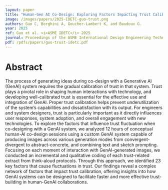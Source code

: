 ```yaml
---
layout: paper
title: "Human-Gen AI Co-Design: Exploring Factors Impacting Trust Calibration"
image: /images/papers/2025-IDETC-guo-trust.png
authors: Guo C, Borghini A, Goucher-Lambert K, and Baudoux G.
year: 2025
ref: Guo et al. <i>ASME IDETC</i> 2025
journal: Proceedings of the ASME International Design Engineering Technical Conferences (2025).
pdf: /pdfs/papers/guo-trust-idetc.pdf
---
```



# Abstract
The process of generating ideas during co-design with a Generative AI (GenAI) system requires the gradual calibration of trust in that system. Trust plays a pivotal role in shaping human interactions with technology, and developing well-calibrated trust is essential for the effective use and integration of GenAI. Proper trust calibration helps prevent underutilization of the system’s capabilities and dissatisfaction with its output. For engineers and system designers, trust is particularly important as it directly influences user responses, system adoption, and overall engagement with new technologies. To explore the factors that influence trust fluctuation when co-designing with a GenAI system, we analyzed 12 hours of conceptual human-AI co-design sessions using a custom GenAI system capable of producing images across various generation modes from convergent-divergent to abstract-concrete, and combining text and sketch prompting. Focusing on each moment of interaction with GenAI-generated images, we conducted an incremental and qualitative coding of each trust-related extract from think-aloud protocols. Through this approach, we identified 23 key factors that cause fluctuations in trust. Our findings reveal a complex network of factors that impact trust calibration, offering insights into how GenAI systems can be designed to facilitate faster and more effective trust-building in human-GenAI collaborations.
